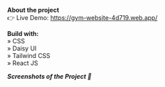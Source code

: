 **About the project** <br />
👉 Live Demo: https://gym-website-4d719.web.app/

**Build with:** <br />
» CSS <br />
» Daisy UI <br />
» Tailwind CSS <br />
» React JS <br />

**_Screenshots of the Project 📸_**
